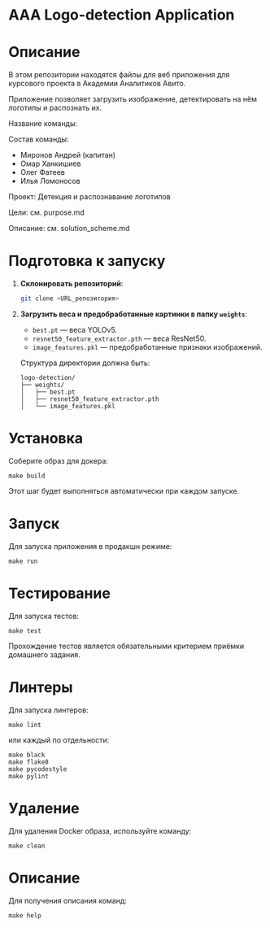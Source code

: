 AAA Logo-detection Application
========================

Описание
========

В этом репозитории находятся файлы для веб приложения для курсового проекта в Академии Аналитиков Авито.

Приложение позволяет загрузить изображение, детектировать на нём логотипы и распознать их.

Название команды:

Состав команды:
* Миронов Андрей (капитан)
* Омар Ханкишиев
* Олег Фатеев
* Илья Ломоносов

Проект: Детекция и распознавание логотипов

Цели: см. purpose.md

Описание: см. solution_scheme.md

Подготовка к запуску
=======

1. **Склонировать репозиторий**:

    ```bash
    git clone <URL_репозитория>
    ```

2. **Загрузить веса и предобработанные картинки в папку `weights`**:

    - `best.pt` — веса YOLOv5.
    - `resnet50_feature_extractor.pth` — веса ResNet50.
    - `image_features.pkl` — предобработанные признаки изображений.

    Структура директории должна быть:

    ```
    logo-detection/
    ├── weights/
    │   ├── best.pt
    │   ├── resnet50_feature_extractor.pth
    │   └── image_features.pkl
    ```


Установка
=========

Соберите образ для докера:

    make build

Этот шаг будет выполняться автоматически при каждом запуске.

Запуск
======

Для запуска приложения в продакшн режиме:

    make run


Тестирование
============

Для запуска тестов:

    make test


Прохождение тестов является обязательными критерием приёмки домашнего задания.


Линтеры
=======

Для запуска линтеров:

    make lint

или каждый по отдельности:

    make black
    make flake8
    make pycodestyle
    make pylint
    
Удаление
=======

Для удаления Docker образа, используйте команду:

    make clean

Опиcание
========
Для получения описания команд:

    make help
